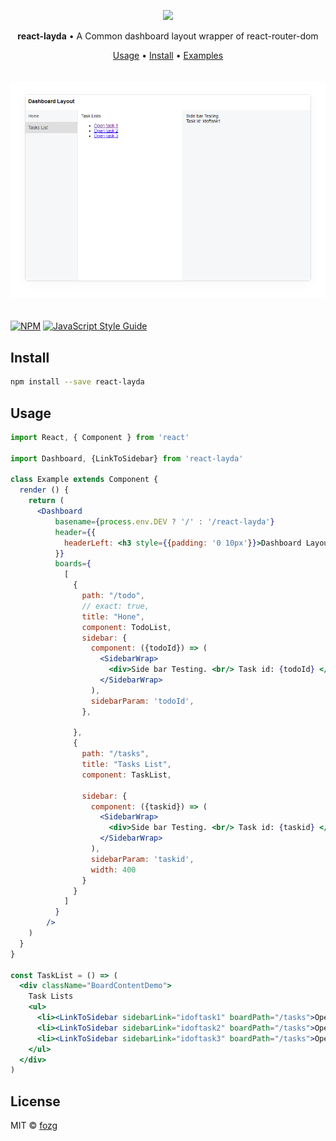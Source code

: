 <p align="center">
<img src="https://fozg.github.io/react-layda/dashboard.png" width="150">
</p>
<p align="center">
  <strong>react-layda</strong> • A Common dashboard layout wrapper of react-router-dom
</p>
<p align="center">
  <a href="#usage">Usage</a> •
  <a href="#install">Install</a> •
  <a href="https://fozg.github.io/react-layda/" target="_blank">Examples</a> 
</p>
<p align="center">
<img src="https://raw.githubusercontent.com/fozg/react-layda/master/example/public/react-layda.png" style="margin: 20px auto;display: inline-block">
</p>


[![NPM](https://img.shields.io/npm/v/react-layda.svg)](https://www.npmjs.com/package/react-layda) [![JavaScript Style Guide](https://img.shields.io/badge/code_style-standard-brightgreen.svg)](https://standardjs.com)


## Install

```bash
npm install --save react-layda
```

## Usage

```jsx
import React, { Component } from 'react'

import Dashboard, {LinkToSidebar} from 'react-layda'

class Example extends Component {
  render () {
    return (
      <Dashboard
          basename={process.env.DEV ? '/' : '/react-layda'}
          header={{
            headerLeft: <h3 style={{padding: '0 10px'}}>Dashboard Layout</h3>
          }}
          boards={
            [
              {
                path: "/todo",
                // exact: true,
                title: "Hone",
                component: TodoList,
                sidebar: {
                  component: ({todoId}) => (
                    <SidebarWrap>
                      <div>Side bar Testing. <br/> Task id: {todoId} </div>
                    </SidebarWrap>
                  ),
                  sidebarParam: 'todoId',
                },

              },
              {
                path: "/tasks",
                title: "Tasks List",
                component: TaskList,

                sidebar: {
                  component: ({taskid}) => (
                    <SidebarWrap>
                      <div>Side bar Testing. <br/> Task id: {taskid} </div>
                    </SidebarWrap>
                  ),
                  sidebarParam: 'taskid',
                  width: 400
                }
              }
            ]
          }
        />
    )
  }
}

const TaskList = () => (
  <div className="BoardContentDemo">
    Task Lists
    <ul>
      <li><LinkToSidebar sidebarLink="idoftask1" boardPath="/tasks">Open task 1</LinkToSidebar></li>
      <li><LinkToSidebar sidebarLink="idoftask2" boardPath="/tasks">Open task 2</LinkToSidebar></li>
      <li><LinkToSidebar sidebarLink="idoftask3" boardPath="/tasks">Open task 3</LinkToSidebar></li>
    </ul>
  </div>
)

```

## License

MIT © [fozg](https://github.com/fozg)
